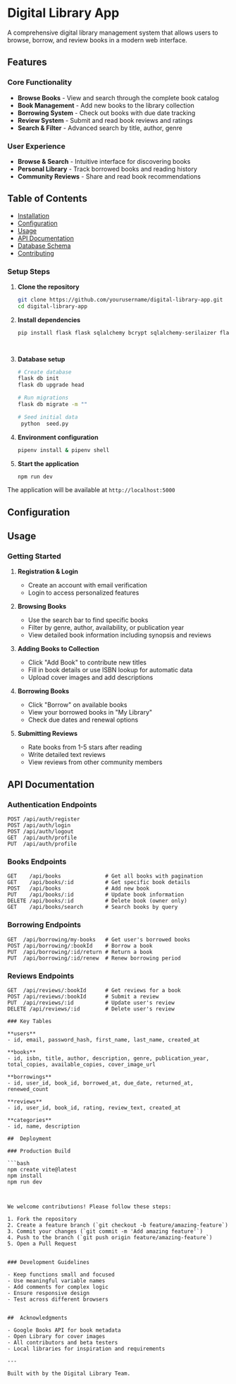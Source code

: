 # Digital Library App

A comprehensive digital library management system that allows users to browse, borrow, and review books in a modern web interface.

##  Features

### Core Functionality
- **Browse Books** - View and search through the complete book catalog
- **Book Management** - Add new books to the library collection
- **Borrowing System** - Check out books with due date tracking
- **Review System** - Submit and read book reviews and ratings
- **Search & Filter** - Advanced search by title, author, genre

### User Experience
- **Browse & Search** - Intuitive interface for discovering books
- **Personal Library** - Track borrowed books and reading history
- **Community Reviews** - Share and read book recommendations

## Table of Contents

- [Installation](#installation)
- [Configuration](#configuration)
- [Usage](#usage)
- [API Documentation](#api-documentation)
- [Database Schema](#database-schema)
- [Contributing](#contributing)


### Setup Steps

1. **Clone the repository**
   ```bash
   git clone https://github.com/yourusername/digital-library-app.git
   cd digital-library-app
   ```

2. **Install dependencies**
   ```bash
   pip install flask flask sqlalchemy bcrypt sqlalchemy-serilaizer flask-REST-FUL CORS

 


3. **Database setup**
   ```bash
   # Create database
   flask db init
   flask db upgrade head
   
   # Run migrations
   flask db migrate -m "" 
   
   # Seed initial data
    python  seed.py
   ```

4. **Environment configuration**
   ```bash
   pipenv install & pipenv shell 
   
   ```

5. **Start the application**
   ```bash
   npm run dev
   ```

The application will be available at `http://localhost:5000`

##  Configuration


## Usage

### Getting Started

1. **Registration & Login**
   - Create an account with email verification
   - Login to access personalized features

2. **Browsing Books**
   - Use the search bar to find specific books
   - Filter by genre, author, availability, or publication year
   - View detailed book information including synopsis and reviews

3. **Adding Books to Collection**
   - Click "Add Book" to contribute new titles
   - Fill in book details or use ISBN lookup for automatic data
   - Upload cover images and add descriptions

4. **Borrowing Books**
   - Click "Borrow" on available books
   - View your borrowed books in "My Library"
   - Check due dates and renewal options

5. **Submitting Reviews**
   - Rate books from 1-5 stars after reading
   - Write detailed text reviews
   - View reviews from other community members

##  API Documentation

### Authentication Endpoints

```http
POST /api/auth/register
POST /api/auth/login
POST /api/auth/logout
GET  /api/auth/profile
PUT  /api/auth/profile
```

### Books Endpoints

```http
GET    /api/books              # Get all books with pagination
GET    /api/books/:id          # Get specific book details
POST   /api/books              # Add new book
PUT    /api/books/:id          # Update book information
DELETE /api/books/:id          # Delete book (owner only)
GET    /api/books/search       # Search books by query
```

### Borrowing Endpoints

```http
GET  /api/borrowing/my-books   # Get user's borrowed books
POST /api/borrowing/:bookId    # Borrow a book
PUT  /api/borrowing/:id/return # Return a book
PUT  /api/borrowing/:id/renew  # Renew borrowing period
```

### Reviews Endpoints

```http
GET  /api/reviews/:bookId      # Get reviews for a book
POST /api/reviews/:bookId      # Submit a review
PUT  /api/reviews/:id          # Update user's review
DELETE /api/reviews/:id        # Delete user's review

### Key Tables

**users**
- id, email, password_hash, first_name, last_name, created_at

**books**
- id, isbn, title, author, description, genre, publication_year, total_copies, available_copies, cover_image_url

**borrowings**
- id, user_id, book_id, borrowed_at, due_date, returned_at, renewed_count

**reviews**
- id, user_id, book_id, rating, review_text, created_at

**categories**
- id, name, description

##  Deployment

### Production Build

```bash
npm create vite@latest
npm install
npm run dev



We welcome contributions! Please follow these steps:

1. Fork the repository
2. Create a feature branch (`git checkout -b feature/amazing-feature`)
3. Commit your changes (`git commit -m 'Add amazing feature'`)
4. Push to the branch (`git push origin feature/amazing-feature`)
5. Open a Pull Request


### Development Guidelines

- Keep functions small and focused
- Use meaningful variable names
- Add comments for complex logic
- Ensure responsive design
- Test across different browsers


##  Acknowledgments

- Google Books API for book metadata
- Open Library for cover images
- All contributors and beta testers
- Local libraries for inspiration and requirements

---

Built with by the Digital Library Team.